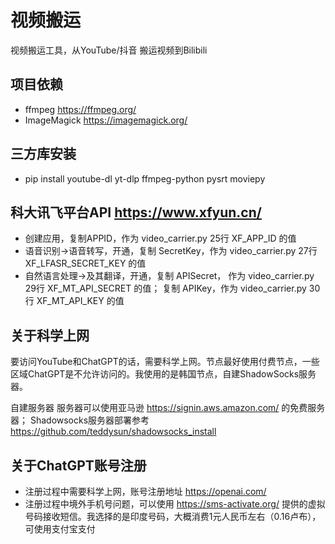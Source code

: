# 视频搬运

视频搬运工具，从YouTube/抖音 搬运视频到Bilibili

项目依赖
-------------------
* ffmpeg https://ffmpeg.org/
* ImageMagick https://imagemagick.org/

三方库安装
-------------------
* pip install youtube-dl yt-dlp ffmpeg-python pysrt moviepy

科大讯飞平台API https://www.xfyun.cn/
-------------------
* 创建应用，复制APPID，作为 video_carrier.py 25行 XF_APP_ID 的值
* 语音识别->语音转写，开通，复制 SecretKey，作为 video_carrier.py 27行 XF_LFASR_SECRET_KEY 的值
* 自然语言处理->及其翻译，开通，复制 APISecret， 作为 video_carrier.py 29行 XF_MT_API_SECRET 的值； 复制 APIKey，作为 video_carrier.py 30行 XF_MT_API_KEY 的值

关于科学上网
-------------------
要访问YouTube和ChatGPT的话，需要科学上网。节点最好使用付费节点，一些区域ChatGPT是不允许访问的。我使用的是韩国节点，自建ShadowSocks服务器。

自建服务器
服务器可以使用亚马逊 https://signin.aws.amazon.com/ 的免费服务器；
Shadowsocks服务器部署参考 https://github.com/teddysun/shadowsocks_install

关于ChatGPT账号注册
-------------------
* 注册过程中需要科学上网，账号注册地址 https://openai.com/
* 注册过程中境外手机号问题，可以使用 https://sms-activate.org/ 提供的虚拟号码接收短信。我选择的是印度号码，大概消费1元人民币左右（0.16卢布），可使用支付宝支付